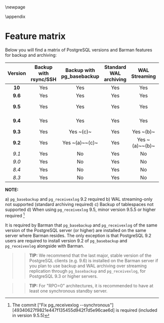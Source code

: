 \newpage

\appendix

# Feature matrix

Below you will find a matrix of PostgreSQL versions and Barman features for backup and archiving:

| **Version** | **Backup with rsync/SSH** | **Backup with pg_basebackup** | **Standard WAL archiving** | **WAL Streaming** | **RPO=0** |
|:---------:|:---------------------:|:-------------------------:|:----------------------:|:----------------------:|:-------:|
| **10** | Yes | Yes | Yes | Yes | Yes |
| **9.6** | Yes | Yes | Yes | Yes | Yes |
| **9.5** | Yes | Yes | Yes | Yes | Yes ~(d)~ |
| **9.4** | Yes | Yes | Yes | Yes | Yes ~(d)~ |
| **9.3** | Yes | Yes ~(c)~ | Yes | Yes ~(b)~ | No |
| **9.2** | Yes | Yes ~(a)~~(c)~ | Yes | Yes ~(a)~~(b)~ | No |
| _9.1_ | Yes | No | Yes | No | No |
| _9.0_ | Yes | No | Yes | No | No |
| _8.4_ | Yes | No | Yes | No | No |
| _8.3_ | Yes | No | Yes | No | No |


**NOTE:**

a) `pg_basebackup` and `pg_receivexlog` 9.2 required
b) WAL streaming-only not supported (standard archiving required)
c) Backup of tablespaces not supported
d) When using `pg_receivexlog` 9.5, minor version 9.5.5 or higher required [^commitsync]

  [^commitsync]: The commit ["Fix pg_receivexlog --synchronous"] [49340627f9821e447f135455d942f7d5e96cae6d] is required (included in version 9.5.5)

It is required by Barman that `pg_basebackup` and `pg_receivexlog` of the same version of the PostgreSQL server (or higher) are installed on the same server where Barman resides. The only exception is that PostgreSQL 9.2 users are required to install version 9.2 of `pg_basebackup` and `pg_receivexlog` alongside with Barman.

>> **TIP:** We recommend that the last major, stable version of the PostgreSQL clients (e.g. 9.6) is installed on the Barman server if you plan to use backup and WAL archiving over streaming replication through `pg_basebackup` and `pg_receivexlog`, for PostgreSQL 9.3 or higher servers.

>> **TIP:** For "RPO=0" architectures, it is recommended to have at least one synchronous standby server.

